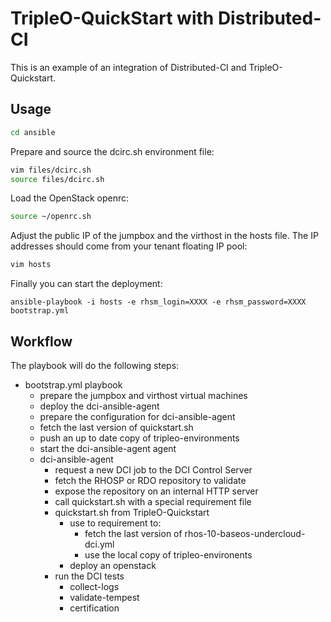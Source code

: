# TripleO-QuickStart with Distributed-CI

This is an example of an integration of Distributed-CI and TripleO-Quickstart.

## Usage


```bash
cd ansible
```

Prepare and source the dcirc.sh environment file:

```bash
vim files/dcirc.sh
source files/dcirc.sh
```

Load the OpenStack openrc:

```bash
source ~/openrc.sh
```

Adjust the public IP of the jumpbox and the virthost in the hosts file. The
IP addresses should come from your tenant floating IP pool:

```bash
vim hosts
```

Finally you can start the deployment:
```
ansible-playbook -i hosts -e rhsm_login=XXXX -e rhsm_password=XXXX bootstrap.yml
```

## Workflow

The playbook will do the following steps:

- bootstrap.yml playbook
  - prepare the jumpbox and virthost virtual machines
  - deploy the dci-ansible-agent
  - prepare the configuration for dci-ansible-agent
  - fetch the last version of quickstart.sh
  - push an up to date copy of tripleo-environments
  - start the dci-ansible-agent agent
  - dci-ansible-agent
    - request a new DCI job to the DCI Control Server
    - fetch the RHOSP or RDO repository to validate
    - expose the repository on an internal HTTP server
    - call quickstart.sh with a special requirement file
    - quickstart.sh from TripleO-Quickstart
      - use to requirement to:
        - fetch the last version of rhos-10-baseos-undercloud-dci.yml
        - use the local copy of tripleo-environents
      - deploy an openstack
    - run the DCI tests
      - collect-logs
      - validate-tempest
      - certification
